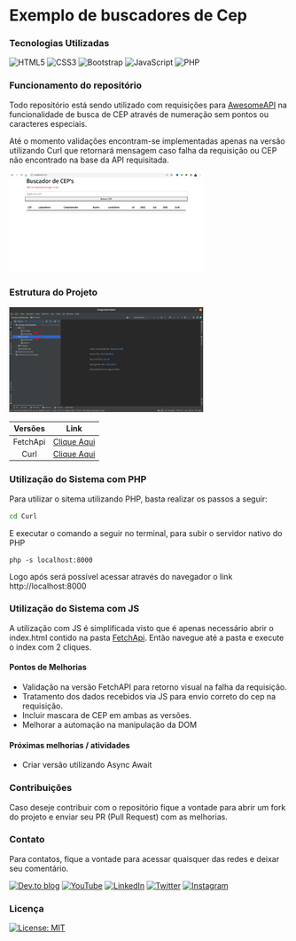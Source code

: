 # Exemplo de buscadores de Cep

### Tecnologias Utilizadas
![HTML5](https://img.shields.io/badge/html5-%23E34F26.svg?style=for-the-badge&logo=html5&logoColor=white)
![CSS3](https://img.shields.io/badge/css3-%231572B6.svg?style=for-the-badge&logo=css3&logoColor=white)
![Bootstrap](https://img.shields.io/badge/bootstrap-%23563D7C.svg?style=for-the-badge&logo=bootstrap&logoColor=white)
![JavaScript](https://img.shields.io/badge/javascript-%23323330.svg?style=for-the-badge&logo=javascript&logoColor=%23F7DF1E)
![PHP](https://img.shields.io/badge/php-%23777BB4.svg?style=for-the-badge&logo=php&logoColor=white)

### Funcionamento do repositório

Todo repositório está sendo utilizado com requisições para [AwesomeAPI]('https://docs.awesomeapi.com.br/) na funcionalidade de busca de CEP através de numeração sem pontos ou caracteres especiais.

Até o momento validações encontram-se implementadas apenas na versão utilizando Curl que retornará mensagem caso falha da requisição ou CEP não encontrado na base da API requisitada.

<div>
<img src="https://raw.githubusercontent.com/RuanSalles/Buscadores-De-Cep/main/imagens/tela-principal.png" width="350" />
</div>

### Estrutura do Projeto

<div>
<img src="https://raw.githubusercontent.com/RuanSalles/Buscadores-De-Cep/main/imagens/estrutura.png" width="350" />
</div>

Versões   | Link
:------: | :------:
FetchApi | [Clique Aqui](https://github.com/RuanSalles/Buscadores-De-Cep/tree/main/FetchApi)
Curl | [Clique Aqui](https://github.com/RuanSalles/Buscadores-De-Cep/tree/main/Curl)

### Utilização do Sistema com PHP

Para utilizar o sitema utilizando PHP, basta realizar os passos a seguir:

```bash
cd Curl
```
E executar o comando a seguir no terminal, para subir o servidor nativo do PHP
```
php -s localhost:8000
```
Logo após será possível acessar através do navegador o link http://localhost:8000

### Utilização do Sistema com JS

A utilização com JS é simplificada visto que é apenas necessário abrir o index.html contido na pasta [FetchApi](https://github.com/RuanSalles/Buscadores-De-Cep/tree/main/FetchApi).
 Então navegue até a pasta e execute o index com 2 cliques.


#### Pontos de Melhorias

+ Validação na versão FetchAPI para retorno visual na falha da requisição.
+ Tratamento dos dados recebidos via JS para envio correto do cep na requisição.
+ Incluir mascara de CEP em ambas as versões.
+ Melhorar a automação na manipulação da DOM

#### Próximas melhorias / atividades

+ Criar versão utilizando Async Await

### Contribuições
Caso deseje contribuir com o repositório fique a vontade para abrir um fork do projeto e enviar seu PR (Pull Request) com as melhorias.

### Contato

Para contatos, fique a vontade para acessar quaisquer das redes e deixar seu comentário.

[![Dev.to blog](https://img.shields.io/badge/dev.to-0A0A0A?style=for-the-badge&logo=dev.to&logoColor=white)](https://dev.to/salescode_)
[![YouTube](https://img.shields.io/badge/YouTube-%23FF0000.svg?style=for-the-badge&logo=YouTube&logoColor=white)](https://www.youtube.com/channel/UCEVan_CSqptt61vu4oT7n9w)
[![LinkedIn](https://img.shields.io/badge/linkedin-%230077B5.svg?style=for-the-badge&logo=linkedin&logoColor=white)](https://www.linkedin.com/in/ruan-sales-7b4051171/)
[![Twitter](https://img.shields.io/badge/Twitter-%231DA1F2.svg?style=for-the-badge&logo=Twitter&logoColor=white)](https://twitter.com/salescode_)
[![Instagram](https://img.shields.io/badge/Instagram-%23E4405F.svg?style=for-the-badge&logo=Instagram&logoColor=white)](https://www.instagram.com/osalescodes/)

### Licença
[![License: MIT](https://img.shields.io/badge/License-MIT-yellow.svg)](https://opensource.org/licenses/MIT)
